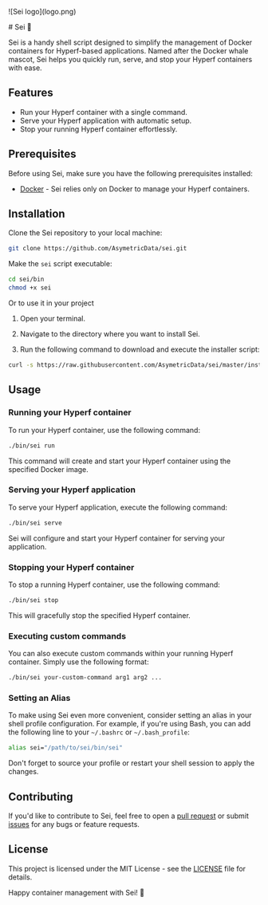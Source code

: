 <p style="align:center">![Sei logo](logo.png)</p>
# Sei 🐳

Sei is a handy shell script designed to simplify the management of Docker containers for Hyperf-based applications. Named after the Docker whale mascot, Sei helps you quickly run, serve, and stop your Hyperf containers with ease.

## Features

- Run your Hyperf container with a single command.
- Serve your Hyperf application with automatic setup.
- Stop your running Hyperf container effortlessly.

## Prerequisites

Before using Sei, make sure you have the following prerequisites installed:

- [Docker](https://www.docker.com/get-started) - Sei relies only on Docker to manage your Hyperf containers.

## Installation

Clone the Sei repository to your local machine:

```bash
git clone https://github.com/AsymetricData/sei.git
```

Make the `sei` script executable:

```bash
cd sei/bin
chmod +x sei
```

Or to use it in your project

1. Open your terminal.

2. Navigate to the directory where you want to install Sei.

3. Run the following command to download and execute the installer script:

```bash
curl -s https://raw.githubusercontent.com/AsymetricData/sei/master/installer.sh | bash
```

## Usage

### Running your Hyperf container

To run your Hyperf container, use the following command:

```bash
./bin/sei run
```

This command will create and start your Hyperf container using the specified Docker image.

### Serving your Hyperf application

To serve your Hyperf application, execute the following command:

```bash
./bin/sei serve
```

Sei will configure and start your Hyperf container for serving your application.

### Stopping your Hyperf container

To stop a running Hyperf container, use the following command:

```bash
./bin/sei stop
```

This will gracefully stop the specified Hyperf container.

### Executing custom commands

You can also execute custom commands within your running Hyperf container. Simply use the following format:

```bash
./bin/sei your-custom-command arg1 arg2 ...
```

### Setting an Alias

To make using Sei even more convenient, consider setting an alias in your shell profile configuration. For example, if you're using Bash, you can add the following line to your `~/.bashrc` or `~/.bash_profile`:

```bash
alias sei="/path/to/sei/bin/sei"
```

Don't forget to source your profile or restart your shell session to apply the changes.

## Contributing

If you'd like to contribute to Sei, feel free to open a [pull request](https://github.com/AsymetricData/sei/pulls) or submit [issues](https://github.com/AsymetricData/sei/issues) for any bugs or feature requests.

## License

This project is licensed under the MIT License - see the [LICENSE](LICENSE) file for details.

Happy container management with Sei! 🐳
```
